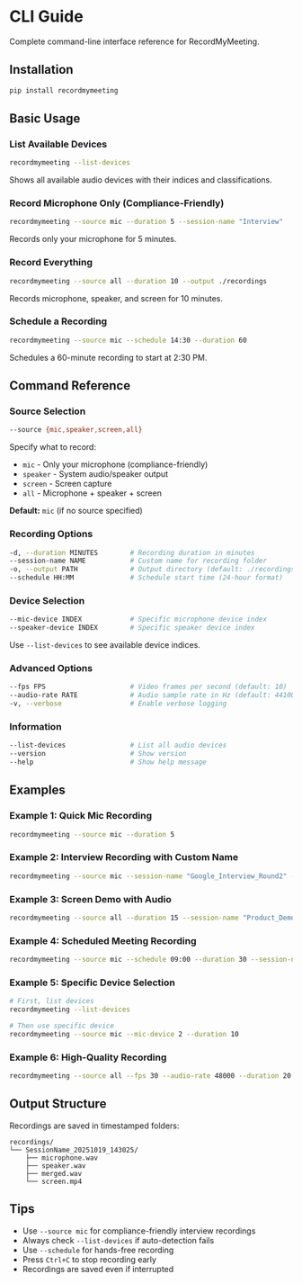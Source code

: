 # CLI Guide

Complete command-line interface reference for RecordMyMeeting.

## Installation

```bash
pip install recordmymeeting
```

## Basic Usage

### List Available Devices

```bash
recordmymeeting --list-devices
```

Shows all available audio devices with their indices and classifications.

### Record Microphone Only (Compliance-Friendly)

```bash
recordmymeeting --source mic --duration 5 --session-name "Interview"
```

Records only your microphone for 5 minutes.

### Record Everything

```bash
recordmymeeting --source all --duration 10 --output ./recordings
```

Records microphone, speaker, and screen for 10 minutes.

### Schedule a Recording

```bash
recordmymeeting --source mic --schedule 14:30 --duration 60
```

Schedules a 60-minute recording to start at 2:30 PM.

## Command Reference

### Source Selection

```bash
--source {mic,speaker,screen,all}
```

Specify what to record:
- `mic` - Only your microphone (compliance-friendly)
- `speaker` - System audio/speaker output
- `screen` - Screen capture
- `all` - Microphone + speaker + screen

**Default:** `mic` (if no source specified)

### Recording Options

```bash
-d, --duration MINUTES        # Recording duration in minutes
--session-name NAME           # Custom name for recording folder
-o, --output PATH             # Output directory (default: ./recordings)
--schedule HH:MM              # Schedule start time (24-hour format)
```

### Device Selection

```bash
--mic-device INDEX            # Specific microphone device index
--speaker-device INDEX        # Specific speaker device index
```

Use `--list-devices` to see available device indices.

### Advanced Options

```bash
--fps FPS                     # Video frames per second (default: 10)
--audio-rate RATE             # Audio sample rate in Hz (default: 44100)
-v, --verbose                 # Enable verbose logging
```

### Information

```bash
--list-devices                # List all audio devices
--version                     # Show version
--help                        # Show help message
```

## Examples

### Example 1: Quick Mic Recording

```bash
recordmymeeting --source mic --duration 5
```

### Example 2: Interview Recording with Custom Name

```bash
recordmymeeting --source mic --session-name "Google_Interview_Round2" --duration 60
```

### Example 3: Screen Demo with Audio

```bash
recordmymeeting --source all --duration 15 --session-name "Product_Demo"
```

### Example 4: Scheduled Meeting Recording

```bash
recordmymeeting --source mic --schedule 09:00 --duration 30 --session-name "Daily_Standup"
```

### Example 5: Specific Device Selection

```bash
# First, list devices
recordmymeeting --list-devices

# Then use specific device
recordmymeeting --source mic --mic-device 2 --duration 10
```

### Example 6: High-Quality Recording

```bash
recordmymeeting --source all --fps 30 --audio-rate 48000 --duration 20
```

## Output Structure

Recordings are saved in timestamped folders:

```
recordings/
└── SessionName_20251019_143025/
    ├── microphone.wav
    ├── speaker.wav
    ├── merged.wav
    └── screen.mp4
```

## Tips

- Use `--source mic` for compliance-friendly interview recordings
- Always check `--list-devices` if auto-detection fails
- Use `--schedule` for hands-free recording
- Press `Ctrl+C` to stop recording early
- Recordings are saved even if interrupted


